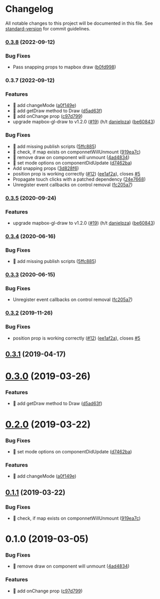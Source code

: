 # Changelog

All notable changes to this project will be documented in this file. See [standard-version](https://github.com/conventional-changelog/standard-version) for commit guidelines.

### [0.3.8](https://github.com/urbica/react-map-gl-draw/compare/v0.3.7...v0.3.8) (2022-09-12)


### Bug Fixes

* Pass snapping props to mapbox draw ([b0fd998](https://github.com/urbica/react-map-gl-draw/commit/b0fd998356e3f001402ec79c19767c0e5a08b89a))

### 0.3.7 (2022-09-12)


### Features

* 🎸 add changeMode ([a0f149e](https://github.com/urbica/react-map-gl-draw/commit/a0f149e95b3f1dbad24ad483f5877abf0546d49d))
* 🎸 add getDraw method to Draw ([d5ad63f](https://github.com/urbica/react-map-gl-draw/commit/d5ad63ffd419ae025d2985d59b736d57da11995d))
* 🎸 add onChange prop ([c97d799](https://github.com/urbica/react-map-gl-draw/commit/c97d79940ae037d0ca6e16a376f538d76806d7d8))
* upgrade mapbox-gl-draw to v1.2.0 ([#19](https://github.com/urbica/react-map-gl-draw/issues/19)) (h/t [danielpza](https://github.com/danielpza)) ([be60843](https://github.com/urbica/react-map-gl-draw/commit/be6084384f5ceb1a68ba630a399b932aebaaf507))


### Bug Fixes

* 🐛 add missing publish scripts ([5ffc885](https://github.com/urbica/react-map-gl-draw/commit/5ffc8852472a6a5b916236b7366ebeabae3fa584))
* 🐛 check, if map exists on componnetWillUnmount ([919ea7c](https://github.com/urbica/react-map-gl-draw/commit/919ea7c5bea8b325db6777b4c3d182f15a4db033))
* 🐛 remove draw on component will unmount ([4ad4834](https://github.com/urbica/react-map-gl-draw/commit/4ad4834316b900d0ff88134ffd5f5fb0cf36d2ba))
* 🐛 set mode options on componentDidUpdate ([d7462ba](https://github.com/urbica/react-map-gl-draw/commit/d7462baf42c778cd0a7c92ca6121d3802e8bbdd7))
* Add snapping props ([3d828f6](https://github.com/urbica/react-map-gl-draw/commit/3d828f6f1bbe8910bc98bad15232773b227844ce))
* position prop is working correctly ([#12](https://github.com/urbica/react-map-gl-draw/issues/12)) ([ee1af2a](https://github.com/urbica/react-map-gl-draw/commit/ee1af2a9382a1773d12da534d5ea713ea22f1a34)), closes [#5](https://github.com/urbica/react-map-gl-draw/issues/5)
* Propagate touch clicks with a patched dependency ([24e7668](https://github.com/urbica/react-map-gl-draw/commit/24e766866c27553f3400ca58ed0d16f63d0f2b7e))
* Unregister event callbacks on control removal ([fc205a7](https://github.com/urbica/react-map-gl-draw/commit/fc205a7235b683a75751927642359e1dbd30ec8d))

### [0.3.5](https://github.com/urbica/react-map-gl-draw/compare/v0.3.4...v0.3.5) (2020-09-24)


### Features

* upgrade mapbox-gl-draw to v1.2.0 ([#19](https://github.com/urbica/react-map-gl-draw/issues/19)) (h/t [danielpza](https://github.com/danielpza)) ([be60843](https://github.com/urbica/react-map-gl-draw/commit/be6084384f5ceb1a68ba630a399b932aebaaf507))

### [0.3.4](https://github.com/urbica/react-map-gl-draw/compare/v0.3.3...v0.3.4) (2020-06-16)


### Bug Fixes

* 🐛 add missing publish scripts ([5ffc885](https://github.com/urbica/react-map-gl-draw/commit/5ffc8852472a6a5b916236b7366ebeabae3fa584))

### [0.3.3](https://github.com/urbica/react-map-gl-draw/compare/v0.3.2...v0.3.3) (2020-06-15)


### Bug Fixes

* Unregister event callbacks on control removal ([fc205a7](https://github.com/urbica/react-map-gl-draw/commit/fc205a7235b683a75751927642359e1dbd30ec8d))

### [0.3.2](https://github.com/urbica/react-map-gl-draw/compare/v0.3.1...v0.3.2) (2019-11-26)


### Bug Fixes

* position prop is working correctly ([#12](https://github.com/urbica/react-map-gl-draw/issues/12)) ([ee1af2a](https://github.com/urbica/react-map-gl-draw/commit/ee1af2a9382a1773d12da534d5ea713ea22f1a34)), closes [#5](https://github.com/urbica/react-map-gl-draw/issues/5)

## [0.3.1](https://github.com/urbica/react-map-gl-draw/compare/v0.3.0...v0.3.1) (2019-04-17)



# [0.3.0](https://github.com/urbica/react-map-gl-draw/compare/v0.2.0...v0.3.0) (2019-03-26)


### Features

* 🎸 add getDraw method to Draw ([d5ad63f](https://github.com/urbica/react-map-gl-draw/commit/d5ad63f))



# [0.2.0](https://github.com/urbica/react-map-gl-draw/compare/v0.1.1...v0.2.0) (2019-03-22)


### Bug Fixes

* 🐛 set mode options on componentDidUpdate ([d7462ba](https://github.com/urbica/react-map-gl-draw/commit/d7462ba))


### Features

* 🎸 add changeMode ([a0f149e](https://github.com/urbica/react-map-gl-draw/commit/a0f149e))



## [0.1.1](https://github.com/urbica/react-map-gl-draw/compare/v0.1.0...v0.1.1) (2019-03-22)


### Bug Fixes

* 🐛 check, if map exists on componnetWillUnmount ([919ea7c](https://github.com/urbica/react-map-gl-draw/commit/919ea7c))



# 0.1.0 (2019-03-05)


### Bug Fixes

* 🐛 remove draw on component will unmount ([4ad4834](https://github.com/urbica/react-map-gl-draw/commit/4ad4834))


### Features

* 🎸 add onChange prop ([c97d799](https://github.com/urbica/react-map-gl-draw/commit/c97d799))
